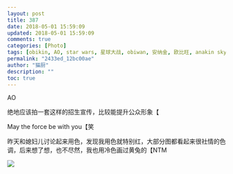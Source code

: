 ```yaml
---
layout: post
title: 387
date: 2018-05-01 15:59:09
updated: 2018-05-01 15:59:09
comments: true
categories: [Photo]
tags: [obikin, AO, star wars, 星球大战, obiwan, 安纳金, 欧比旺, anakin skywalker, anakin]
permalink: "2433ed_12bc00ae"
author: "猫厨"
description: ""
toc: true
---
```


<p>AO</p> 
<p>绝地应该拍一套这样的招生宣传，比较能提升公众形象【</p> 
<p>May the force be with you【笑<br /></p> 
<p>昨天和媳妇儿讨论起来用色，发现我用色就特别红，大部分图都看起来很社情的色调，后来想了想，也不尽然，我也用冷色画过黄兔的【NTM</p>

![](/img/img_cVZNdzJtQk9JV2M3aEZEdU9WWGJiR1RwYWdUZUpEWmxNdE1ycDVLdVlNWFhuN29tbWtyODZnPT0.jpg)